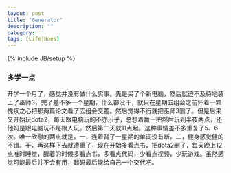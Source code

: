 ```yaml
---
layout: post
title: "Generator"
description: ""
category:
tags: [Life|Noes]
---
```

{% include JB/setup %}

### 多学一点

开学一个月了，感觉并没有做什么实事。先是买了个新电脑，然后就迫不及待地装上了巫师3，完了差不多一个星期，什么都没干，就只在星期五组会之前怀着一颗愧疚之心把那两篇论文看了去组会交差。然后觉得不行就把巫师3删了。但是后来又开始玩dota2，每天跟电脑玩的不亦乐乎，总想着赢一把然后玩到半夜两点，还他妈是跟电脑玩不是跟人玩。然后第二天就11点起。这种事情差不多重复了5、6次。唯一欣慰的两点就是，一，连着背了一星期的单词没有断，二，健身感觉健的不错。干，再这样下去就遭重了，现在开始多看点书，把dota2删了，每天晚上12点准时睡觉，醒着的时候多看点书，多看点代码，少看点视频，少玩游戏。虽然感觉可能最后并不会有用，起码最后能给自己一个交代吧。
